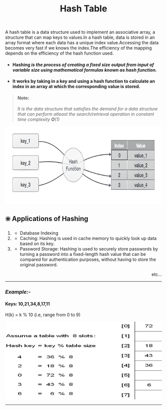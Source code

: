 <h1 align="center"> Hash Table</h1>
<br>

<p> A hash table is a data structure used to implement an associative array, a structure that can map keys to values.In a hash table, data is stored in an array format where each data has a unique index value.Accessing the data becomes very fast if we knows the index.The efficiency of the mapping depends on the efficiency of the hash function used.<p>
  
- #### Hashing <em>is the process of creating a fixed size output from input of variable size using mathematical formulas known as hash function.</em> 
- #### It works by taking in a key and using a hash function to calculate an index in an array at which the corresponding value is stored.

  
> #### Note:
> <em>It is the data structure that satisfies the demand for a data structure that can perform atleast the search/retrieval operation in constant time complexity <b>O</b>(1)</em>
<p align="center">
<img src="/hash-table/hash-table.png" alt="Undirected graph" style="height: 250px; width:600px;"/>
</p>


##  :sparkle: Applications of Hashing
1.  - Database Indexing
2.  - Caching: Hashing is used in cache memory to quickly look up data based on its key.
3.  - Password Storage: Hashing is used to securely store passwords by turning a password into a fixed-length hash value that can be compared for authentication purposes, without having to store the original password.
<p align="right">etc...</p>

***
<h3><em>Example:-</em></h3>

#### Keys: 10,21,34,8,17,11
<p> H(k) = k % 10  (i.e, range from 0 to 9)</p>
<p align="center">
<img src="/hash-table/example1.jpg" alt="Undirected graph" style="height: 250px; width:600px;"/>
</p>

***
